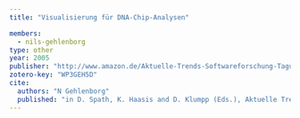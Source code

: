 ```yaml
---
title: "Visualisierung für DNA-Chip-Analysen"

members:
  - nils-gehlenborg
type: other
year: 2005
publisher: "http://www.amazon.de/Aktuelle-Trends-Softwareforschung-Tagungsband-Software-Forschungstag/dp/3898644138"
zotero-key: "WP3GEH5D"
cite:
  authors: "N Gehlenborg"
  published: "in D. Spath, K. Haasis and D. Klumpp (Eds.), Aktuelle Trends in der Softwareforschung (Vol. 3), 259-270, IRB Fraunhofer Verlag, Stuttgart, Germany"
---
```

